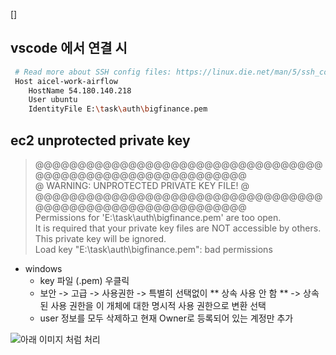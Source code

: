 []






## vscode 에서 연결 시 

```bash
 # Read more about SSH config files: https://linux.die.net/man/5/ssh_config
 Host aicel-work-airflow
    HostName 54.180.140.218
    User ubuntu
    IdentityFile E:\task\auth\bigfinance.pem
```



## ec2 unprotected private key 



> @@@@@@@@@@@@@@@@@@@@@@@@@@@@@@@@@@@@@@@@@@@@@@@@@@@@@@@@@@@  
> @         WARNING: UNPROTECTED PRIVATE KEY FILE!          @  
> @@@@@@@@@@@@@@@@@@@@@@@@@@@@@@@@@@@@@@@@@@@@@@@@@@@@@@@@@@@  
> Permissions for 'E:\\task\\auth\\bigfinance.pem' are too open.  
> It is required that your private key files are NOT accessible by others.  
> This private key will be ignored.  
> Load key "E:\\task\\auth\\bigfinance.pem": bad permissions  


- windows
    - key 파일 (.pem) 우클릭
    - 보안 -> 고급 -> 사용권한 -> 특별히 선택없이 ** 상속 사용 안 함 ** -> 상속된 사용 권한을 이 개체에 대한 명시적 사용 권한으로 변환  선택 
    - user 정보를 모두 삭제하고 현재 Owner로 등록되어 있는 계정만 추가  

![아래 이미지 처럼 처리](https://i.stack.imgur.com/coCbX.gif)